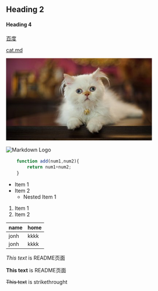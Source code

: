 
## Heading 2
#### Heading 4

[百度](http://www.baidu.com)

[cat.md](cat.md)

![Markdown Logo](cat1.jpg)

![Markdown Logo](https://img0.baidu.com/it/u=640059019,2904917246&fm=26&fmt=auto&gp=0.jpg)

```javascript
    function add(num1,num2){
        return num1+num2;
    }
```

* Item 1
* Item 2
    * Nested Item 1


1. Item 1
2. Item 2

| name | home |
| ---- | ----- |
| jonh | kkkk  |
| jonh | kkkk  |


_This text_ is README页面

**This text** is README页面

~~This text~~ is strikethrought